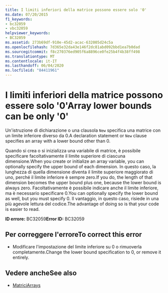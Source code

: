 ```yaml
---
title: I limiti inferiori della matrice possono essere solo '0'
ms.date: 07/20/2015
f1_keywords:
- bc32059
- vbc32059
helpviewer_keywords:
- BC32059
ms.assetid: 273b69df-910e-45d2-acac-632005d24c5a
ms.openlocfilehash: 7d365e32da43e146f2dc81abd092bbd1ea7b0dad
ms.sourcegitcommit: f8c270376ed905f6a8896ce0fe25b4f4b38ff498
ms.translationtype: MT
ms.contentlocale: it-IT
ms.lasthandoff: 06/04/2020
ms.locfileid: "84411961"
---
```

# <a name="array-lower-bounds-can-be-only-0"></a><span data-ttu-id="09483-102">I limiti inferiori della matrice possono essere solo '0'</span><span class="sxs-lookup"><span data-stu-id="09483-102">Array lower bounds can be only '0'</span></span>
<span data-ttu-id="09483-103">Un'istruzione di dichiarazione o una clausola `New` specifica una matrice con un limite inferiore diverso da 0.</span><span class="sxs-lookup"><span data-stu-id="09483-103">A declaration statement or `New` clause specifies an array with a lower bound other than 0.</span></span>  
  
 <span data-ttu-id="09483-104">Quando si crea o si inizializza una variabile di matrice, è possibile specificare facoltativamente il limite superiore di ciascuna dimensione.</span><span class="sxs-lookup"><span data-stu-id="09483-104">When you create or initialize an array variable, you can optionally specify the upper bound of each dimension.</span></span> <span data-ttu-id="09483-105">In questo caso, la lunghezza di quella dimensione diventa il limite superiore maggiorato di uno, perché il limite inferiore è sempre zero.</span><span class="sxs-lookup"><span data-stu-id="09483-105">If you do, the length of that dimension becomes the upper bound plus one, because the lower bound is always zero.</span></span> <span data-ttu-id="09483-106">Facoltativamente è possibile indicare anche il limite inferiore, ma è necessario specificare 0.</span><span class="sxs-lookup"><span data-stu-id="09483-106">You can optionally specify the lower bound as well, but you must specify 0.</span></span> <span data-ttu-id="09483-107">Il vantaggio, in questo caso, risiede in una più agevole lettura del codice.</span><span class="sxs-lookup"><span data-stu-id="09483-107">The advantage of doing so is that your code is easier to read.</span></span>  
  
 <span data-ttu-id="09483-108">**ID errore:** BC32059</span><span class="sxs-lookup"><span data-stu-id="09483-108">**Error ID:** BC32059</span></span>  
  
## <a name="to-correct-this-error"></a><span data-ttu-id="09483-109">Per correggere l'errore</span><span class="sxs-lookup"><span data-stu-id="09483-109">To correct this error</span></span>  
  
- <span data-ttu-id="09483-110">Modificare l'impostazione del limite inferiore su 0 o rimuoverla completamente.</span><span class="sxs-lookup"><span data-stu-id="09483-110">Change the lower bound specification to 0, or remove it entirely.</span></span>  
  
## <a name="see-also"></a><span data-ttu-id="09483-111">Vedere anche</span><span class="sxs-lookup"><span data-stu-id="09483-111">See also</span></span>

- [<span data-ttu-id="09483-112">Matrici</span><span class="sxs-lookup"><span data-stu-id="09483-112">Arrays</span></span>](../programming-guide/language-features/arrays/index.md)

